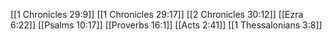 [[1 Chronicles 29:9]]
[[1 Chronicles 29:17]]
[[2 Chronicles 30:12]]
[[Ezra 6:22]]
[[Psalms 10:17]]
[[Proverbs 16:1]]
[[Acts 2:41]]
[[1 Thessalonians 3:8]]
